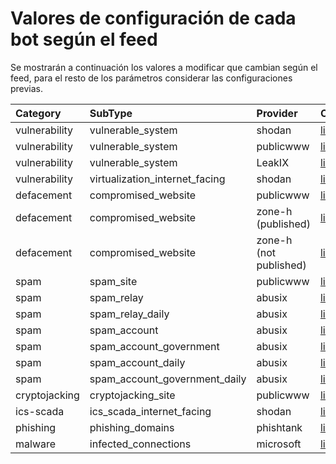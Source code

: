 # Valores de configuración de cada bot según el feed

Se mostrarán a continuación los valores a modificar que cambian según el feed, para el resto de los parámetros considerar las configuraciones previas.

| Category      | SubType                        | Provider               | Configuration                                                  |
| :------------ | :----------------------------- | :--------------------- | :------------------------------------------------------------- |
| vulnerability | vulnerable_system              | shodan                 | [link](vulnerability-vulnerable_system-shodan.md)              |
| vulnerability | vulnerable_system              | publicwww              | [link](vulnerability-vulnerable_system-publicwww.md)           |
| vulnerability | vulnerable_system              | LeakIX                 | [link](3-feeds/vulnerability-vulnerable_system-leakix.md)      |
| vulnerability | virtualization_internet_facing | shodan                 | [link](vulnerability-virtualization_internet_facing-shodan.md) |
| defacement    | compromised_website            | publicwww              | [link](defacement-compromised_website-publicwww.md)            |
| defacement    | compromised_website            | zone-h (published)     | [link](defacement-compromised_website-zoneh_published.md)      |
| defacement    | compromised_website            | zone-h (not published) | [link](defacement-compromised_website-zoneh_not_published.md)  |
| spam          | spam_site                      | publicwww              | [link](spam-spam_site-publicwww.md)                            |
| spam          | spam_relay                     | abusix                 | [link](spam-spam_relay-abusix.md)                              |
| spam          | spam_relay_daily               | abusix                 | [link](spam-spam_relay_daily-abusix.md)                        |
| spam          | spam_account                   | abusix                 | [link](spam-spam_account-abusix.md)                            |
| spam          | spam_account_government        | abusix                 | [link](spam-spam_account_government-abusix.md)                 |
| spam          | spam_account_daily             | abusix                 | [link](spam-spam_account_daily-abusix.md)                      |
| spam          | spam_account_government_daily  | abusix                 | [link](spam-spam_account_government_daily-abusix.md)           |
| cryptojacking | cryptojacking_site             | publicwww              | [link](cryptojacking-cryptojacking_site-publicwww.md)          |
| ics-scada     | ics_scada_internet_facing      | shodan                 | [link](ics-scada-ics_scada_internet_facing-shodan.md)          |
| phishing      | phishing_domains               | phishtank              | [link](phishing-phishing_domains-phishtank.md)                 |
| malware       | infected_connections           | microsoft              | [link](malware-infected_connections-microsoft.md)              |



